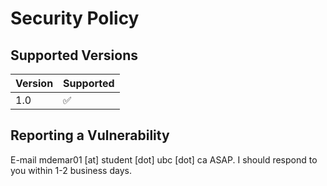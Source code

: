# Security Policy

## Supported Versions

| Version | Supported          |
| ------- | ------------------ |
| 1.0     | :white_check_mark: |

## Reporting a Vulnerability

E-mail mdemar01 \[at\] student \[dot\] ubc \[dot\] ca ASAP. I should respond to you within 1-2 business days.
